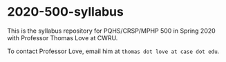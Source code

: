 # 2020-500-syllabus

This is the syllabus repository for PQHS/CRSP/MPHP 500 in Spring 2020 with Professor Thomas Love at CWRU.

To contact Professor Love, email him at `thomas dot love at case dot edu`.

